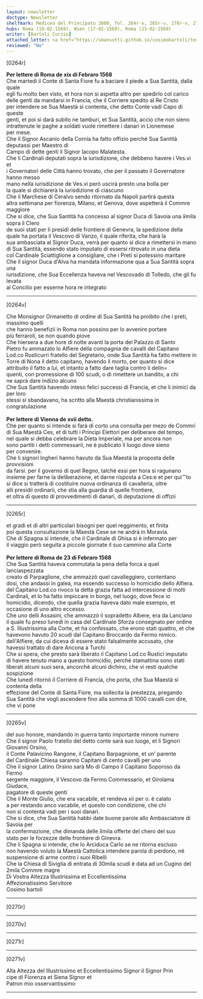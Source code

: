 ```yaml
---
layout: newsletter
doctype: Newsletter
shelfmark: Mediceo del Principato 3080, fol. 264r-v, 265r-v, 270r-v, 271r-v
hubs: Roma (19-02-1569), Wien (17-02-1569), Roma (23-02-1569)
writer: [Bartoli Curzio]
attached_letter: <a href="https://smansutti.github.io/cosimobartoli/texts/2979_066/">2979_066</a>
reviewed: "No"
---
```


[0264r]  
  
  
<strong>Per lettere di Roma de xix di Febraro 1568</strong>  
Che martedì il Conte di Santa Fiore fu a baciare il piede a Sua Santità, dalla quale  
egli fu molto ben visto, et hora non si aspetta altro per spedirlo col carico  
delle genti da mandarsi in Francia, che il Corriere spedito al Re Cristo  
per intendere se Sua Maestà si contenta, che detto Conte vadi Capo di queste  
genti, et poi si darà subito ne tamburi, et Sua Santità, accio che non sieno  
intrattenute le paghe a soldati vuole rimettere i danari in Lionemese  
per mese.  
Che il Signor Ascanio della Cornia ha fatto offizio perché Sua Santità deputassi per Maestro di  
Campo di dette genti il Signor Iacopo Malatesta.  
Che li Cardinali deputati sopra la iurisdizione, che debbeno havere i Ves.vi et  
i Governatori delle Città hanno trovato, che per il passato il Governatore hanno messo  
mano nella iurisdizione de Ves.vi però uscirà presto una bolla per  
la quale si dichiarerà la iurisdizione di ciascuno  
Che il Marchese di Ceralvo sendo ritornato da Napoli partirà questa  
altra settimana per fiorenza, Milano, et Genova, dove aspetterà il Commre maggiore  
Che si dice, che Sua Santità ha concesso al signor Duca di Savoia una x̅mila sopra il Clero  
de suoi stati per li presidi delle frontiere di Genevra, la spedizione della  
quale ha portata il Vescovo di Vanzo, il quale riferita, che harà la  
sua ambasciata al Signor Duca, verrà per quanto si dice a rimettersi in mano  
di Sua Santità, essendo stato imputato di essersi ritrovato in una dieta  
col Cardinale Sciattiglione a consigliare, che i Preti si potessino maritare  
Che il signor Duca d'Alva ha mandata informazione qua a Sua Santità sopra una  
iurisdizione, che Sua Eccellenza haveva nel Vescovado di Tolledo, che gli fu levata  
al Concilio per esserne hora re integrato  
  
---  

[0264v]  
  
  
Che Monsignor Ormanetto di ordine di Sua Santità ha proibito che i preti, massimo quelli  
che hanno benefizii in Roma non possino per lo avvenire portare  
più ferraroli, se non quando piove  
Che hiersera a due hore di notte avanti la porta del Palazzo di Santo  
Pietro fu ammazato lo Alfiere della compagnia de cavalli del Capitano  
Lod.co Rusticurri fratello del Segretario, onde Sua Santità ha fatto mettere in  
Torre di Nona il detto capitano, havendo il morto, per quanto si dice  
attribuito il fatto a lui, et intanto a fatto dare taglia contro li delin=  
quenti, con promessione di 100 scudi, o di rimettere un bandito, a chi  
ne saprà dare indizio alcuno  
Che Sua Santità havendo inteso felici successi di Francia, et che li inimici da per loro  
stessi si sbandavano, ha scritto alla Maestà christianissima in congratulazione  
<br/><strong>Per lettere di Vienna de xvii detto.</strong>  
Che per quanto si intende si farà di corto una consulta per mezo de Commri  
di Sua Maestà Ces, et di tutti i Principi Elettori per deliberare del tempo,  
nel quale si debba celebrare la Dieta Imperiale, ma per ancora non  
sono partiti i detti commessarii, ne è publicato il luogo dove sieno  
per convenire.  
Che li signori Ingheri hanno havuto da Sua Maestà la proposta delle provvisioni  
da farsi. per il governo di quel Regno, talché essi per hora si ragunano  
insieme per farne la deliberazione, et darne risposta a Ces:e et per qui⁀to  
si dice si tratterà di costituire nuova ordinanza di cavalleria, oltre  
alli presidii ordinarii, che stia alla guardia di quelle frontiere,  
et oltra di questo di provvedimenti di danari, di deputazione di offizii  
  
---  

[0265r]  
  
  
et gradi et di altri particolari bisogni per quel reggimento, et finita  
poi questa consultazione la Maestà Cese se ne andrà in Moravia.  
Che di Spagna si intende, che il Cardinale di Ghisa si è infermato per  
il viaggio però seguita a piccole giornate il suo cammino alla Corte  
<br/><strong>Per lettere di Roma de 23 di Febraro 1568</strong>  
Che Sua Santità haveva commutata la pena della forca a quel lanciaspezzata  
creato di Parpaglione, che ammazzò quel cavalleggiero, contentano  
dosi, che andassi in galea, ma essendo successo lo homicidio dello Alfiera.  
del Capitano Lod.co rivoco la detta grazia fatta ad intercessione di molti  
Cardinali, et lo ha fatto impiccare in borgo, nel luogo, dove fece io  
homicidio, dicendo, che quella grazia haveva dato male esempio, et  
occasione di uno altro eccesso.  
Che uno delli Assasini, che ammazzò il sopradetto Albere, era da Lanciano  
il quale fu preso lunedì in casa del Cardinale Sforza consegnato per ordine  
a S. Illustrissima alla Corte, et ha confessato, che erono stati quattro, et che  
havevono havuto 20 scudi dal Capitano Broccardo da Fermo nimico.  
dell'Alfiere, da cui diceva di essere stato falsalmente accusato, che  
havessi trattato di dare Ancona a Turchi  
Che si spera, che presto sarà liberato il Capitano Lod.co Rustici imputato  
di havere tenuto mano a questo homicidio, perché stamattina sono stati  
liberati alcuni suoi sera, ancorchè alcuni dichino, che vi resti qualche  
sospizione  
Che lunedì ritornò il Corriere di Francia, che porta, che Sua Maestà si contenta della  
effezione del Conte di Santa Fiore, ma sollecita la prestezza, pregando  
Sua Santità che vogli ascendere fino alla somma di 1000 cavalli con dire, che vi pone  
  
---  

[0265v]  
  
  
del suo honore, mandando in guerra tanto importante minore numero  
Che il signor Paolo fratello del detto conte sarà suo luoge, et li Signori Giovanni Orsino,  
il Conte Palavicino Rangone, il Capitano Barpagnione, et un' parente  
del Cardinale Chiesa saranno Capitani di cento cavalli per uno  
Che il signor Latino Orsino sarà Mo di Campo il Capitano Soporoso da Fermo  
sergente maggiore, il Vescovo da Fermo Commessario, et Girolama Giudace,  
pagatore di queste genti  
Che il Monte Giulio, che era vacabile, et rendeva xii per o. è calato  
a per restando anco vacabile, et questo con condizione, che chi  
non si contenta vadi per i suoi danari.  
Che si dice, che Sua Santità habbi date buone parole allo Ambasciatore di Savoia per  
la confermazione, che dimanda delle x̅mila offerte del chero del suo  
stato per le forzezze delle frontiere di Ginevra.  
Che li Spagna si intende, che lo Arciduca Carlo se ne ritorna escluso  
non havendo voluto la Maestà Cattolica intendere parola di perdono, né  
suspensione di arme contro i suoi Ribelli  
Che la Chiesa di Siviglia di entrata di 30mila scudi è data ad un Cugino del  
2mila Commre magre  
Di Vostra Altezza Illustrissima et Eccellentissima  
Affezionatissimo Servitore  
Cosimo bartoli  
  
---  

[0270r]  
  
  
  
---  

[0270v]  
  
  
  
---  

[0271r]  
  
  
  
---  

[0271v]  
  
  
Alla Altezza del Illustrissimo et Eccellentissimo Signor il Signor Prin  
cipe di Fiorenza et Siena Signor et  
Patron mio osservantissimo  
  
---  

